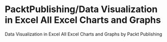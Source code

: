 # PacktPublishing/Data Visualization in Excel All Excel Charts and Graphs
 Data Visualization in Excel All Excel Charts and Graphs by Packt Publishing
